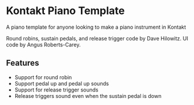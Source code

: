 # Kontakt Piano Template

A piano template for anyone looking to make a piano instrument in Kontakt

Round robins, sustain pedals, and release trigger code by Dave Hilowitz. UI code by Angus Roberts-Carey.

## Features
- Support for round robin
- Support pedal up and pedal up sounds
- Support for release trigger sounds
- Release triggers sound even when the sustain pedal is down
